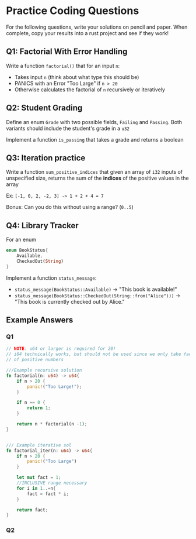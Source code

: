 # Practice Coding Questions

For the following questions, write your solutions on pencil and paper. When complete, copy your results into a rust project and see if they work!

## Q1: Factorial With Error Handling

Write a function `factorial()` that for an input `n`:

- Takes input `n` (think about what type this should be)
- PANICS with an Error "Too Large" if `n > 20`
- Otherwise calculates the factorial of `n` recursively or iteratively

## Q2: Student Grading

Define an enum `Grade` with two possible fields, `Failing` and `Passing`. Both variants should include the student's grade in a `u32`

Implement a function `is_passing` that takes a grade and returns a boolean

## Q3: Iteration practice

Write a function `sum_positive_indices` that given an array of `i32` inputs of unspecified size, returns the sum of the **indices** of the positive values in the array

Ex: `[-1, 0, 2, -2, 3] -> 1 + 2 + 4 = 7`

Bonus: Can you do this without using a range? (`0..5`)

## Q4: Library Tracker

For an enum

```rust
enum BookStatus{
    Available,
    CheckedOut(String)
}
```

Implement a function `status_message`:

- `status_message(BookStatus::Available)` -> "This book is available!"
- `status_message(BookStatus::CheckedOut(String::from("Alice")))` -> "This book is currently checked out by Alice."

## Example Answers

### Q1

```rust
// NOTE: u64 or larger is required for 20!
// i64 technically works, but should not be used since we only take factorials
// of positive numbers

///Example recursive solution
fn factorial(n: u64) -> u64{
    if n > 20 {
        panic!("Too Large!");
    }

    if n == 0 {
        return 1;
    }

    return n * factorial(n -1);
}


/// Example iterative sol
fn factorial_iter(n: u64) -> u64{
    if n > 20 {
        panic!("Too Large")
    }

    let mut fact = 1;
    //INCLUSIVE range necessary
    for i in 1..=n{
        fact = fact * i;
    }

    return fact;
}
```

### Q2


